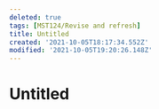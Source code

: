 ```yaml
---
deleted: true
tags: [MST124/Revise and refresh]
title: Untitled
created: '2021-10-05T18:17:34.552Z'
modified: '2021-10-05T19:20:26.148Z'
---
```


# Untitled
